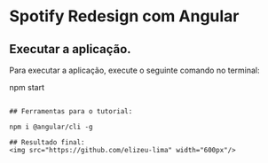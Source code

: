 # Spotify Redesign com Angular




## Executar a aplicação.
Para executar a aplicação, execute o seguinte comando no terminal:

npm start
```

## Ferramentas para o tutorial:

npm i @angular/cli -g

## Resultado final:
<img src="https://github.com/elizeu-lima" width="600px"/>
